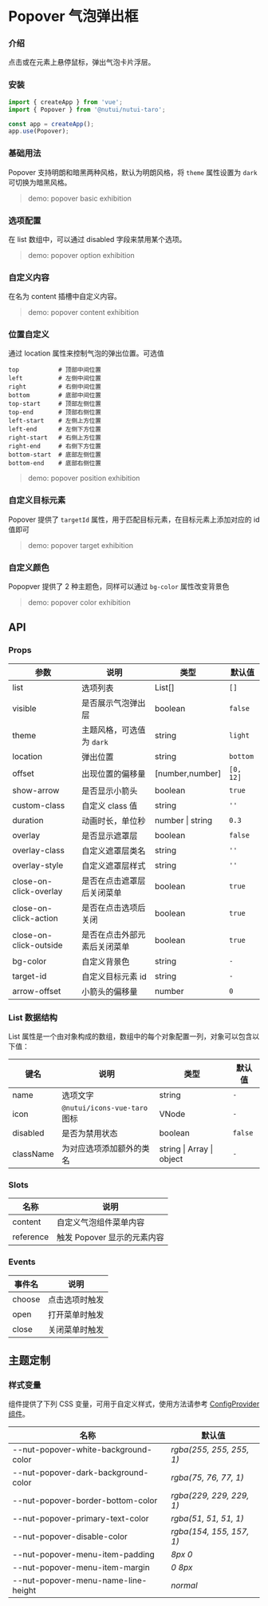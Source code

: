 # Popover 气泡弹出框

### 介绍

点击或在元素上悬停鼠标，弹出气泡卡片浮层。

### 安装

```js
import { createApp } from 'vue';
import { Popover } from '@nutui/nutui-taro';

const app = createApp();
app.use(Popover);
```

### 基础用法

Popover 支持明朗和暗黑两种风格，默认为明朗风格，将 `theme` 属性设置为 `dark` 可切换为暗黑风格。

> demo: popover basic exhibition

### 选项配置

在 list 数组中，可以通过 disabled 字段来禁用某个选项。

> demo: popover option exhibition

### 自定义内容

在名为 content 插槽中自定义内容。

> demo: popover content exhibition

### 位置自定义

通过 location 属性来控制气泡的弹出位置。可选值

```
top           # 顶部中间位置
left          # 左侧中间位置
right         # 右侧中间位置
bottom        # 底部中间位置
top-start     # 顶部左侧位置
top-end       # 顶部右侧位置
left-start    # 左侧上方位置
left-end      # 左侧下方位置
right-start   # 右侧上方位置
right-end     # 右侧下方位置
bottom-start  # 底部左侧位置
bottom-end    # 底部右侧位置
```

> demo: popover position exhibition

### 自定义目标元素

Popover 提供了 `targetId` 属性，用于匹配目标元素，在目标元素上添加对应的 id 值即可

> demo: popover target exhibition

### 自定义颜色

Popopver 提供了 2 种主题色，同样可以通过 `bg-color` 属性改变背景色

> demo: popover color exhibition

## API

### Props

| 参数 | 说明 | 类型 | 默认值 |
| --- | --- | --- | --- |
| list | 选项列表 | List[] | `[]` |
| visible | 是否展示气泡弹出层 | boolean | `false` |
| theme | 主题风格，可选值为 `dark` | string | `light` |
| location | 弹出位置 | string | `bottom` |
| offset | 出现位置的偏移量 | [number,number] | `[0, 12]` |
| show-arrow | 是否显示小箭头 | boolean | `true` |
| custom-class | 自定义 class 值 | string | `''` |
| duration | 动画时长，单位秒 | number \| string | `0.3` |
| overlay | 是否显示遮罩层 | boolean | `false` |
| overlay-class | 自定义遮罩层类名 | string | `''` |
| overlay-style | 自定义遮罩层样式 | string | `''` |
| close-on-click-overlay | 是否在点击遮罩层后关闭菜单 | boolean | `true` |
| close-on-click-action | 是否在点击选项后关闭 | boolean | `true` |
| close-on-click-outside | 是否在点击外部元素后关闭菜单 | boolean | `true` |
| bg-color | 自定义背景色 | string | `-` |
| target-id | 自定义目标元素 id | string | `-` |
| arrow-offset | 小箭头的偏移量 | number | `0` |

### List 数据结构

List 属性是一个由对象构成的数组，数组中的每个对象配置一列，对象可以包含以下值：

| 键名 | 说明 | 类型 | 默认值 |
| --- | --- | --- | --- |
| name | 选项文字 | string | `-` |
| icon | `@nutui/icons-vue-taro` 图标 | VNode | `-` |
| disabled | 是否为禁用状态 | boolean | `false` |
| className | 为对应选项添加额外的类名 | string \| Array \| object | `-` |

### Slots

| 名称 | 说明 |
| --- | --- |
| content | 自定义气泡组件菜单内容 |
| reference | 触发 Popover 显示的元素内容 |

### Events

| 事件名 | 说明 |
| --- | --- |
| choose | 点击选项时触发 |
| open | 打开菜单时触发 |
| close | 关闭菜单时触发 |

## 主题定制

### 样式变量

组件提供了下列 CSS 变量，可用于自定义样式，使用方法请参考 [ConfigProvider 组件](#/zh-CN/component/configprovider)。

| 名称 | 默认值 |
| --- | --- |
| --nut-popover-white-background-color | _rgba(255, 255, 255, 1)_ |
| --nut-popover-dark-background-color | _rgba(75, 76, 77, 1)_ |
| --nut-popover-border-bottom-color | _rgba(229, 229, 229, 1)_ |
| --nut-popover-primary-text-color | _rgba(51, 51, 51, 1)_ |
| --nut-popover-disable-color | _rgba(154, 155, 157, 1)_ |
| --nut-popover-menu-item-padding | _8px 0_ |
| --nut-popover-menu-item-margin | _0 8px_ |
| --nut-popover-menu-name-line-height | _normal_ |
